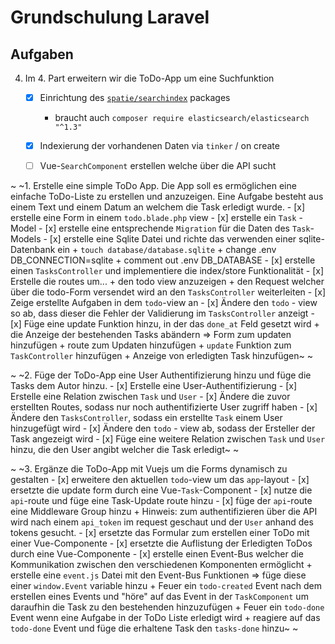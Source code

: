 # Grundschulung Laravel
## Aufgaben
4. Im 4. Part erweitern wir die ToDo-App um eine Suchfunktion
    - [x] Einrichtung des [`spatie/searchindex`](https://github.com/spatie/searchindex) packages
        + braucht auch `composer require elasticsearch/elasticsearch "^1.3"`
    - [x] Indexierung der vorhandenen Daten via `tinker` / on create
    - [ ] Vue-`SearchComponent` erstellen welche über die API sucht
    

~ ~1. Erstelle eine simple ToDo App. Die App soll es ermöglichen eine einfache ToDo-Liste zu erstellen 
   und anzuzeigen. Eine Aufgabe besteht aus einem Text und einem Datum an welchem die Task erledigt wurde.
    - [x] erstelle eine Form in einem `todo.blade.php` view
    - [x] erstelle ein `Task` - Model
    - [x] erstelle eine entsprechende `Migration` für die Daten des `Task`-Models
    - [x] erstelle eine Sqlite Datei und richte das verwenden einer sqlite-Datenbank ein
        + `touch database/database.sqlite`
        + change .env DB_CONNECTION=sqlite
        + comment out .env DB_DATABASE
    - [x] erstelle einen `TasksController` und implementiere die index/store Funktionalität
    - [x] Erstelle die routes um...
        + den todo view anzuzeigen
        + den Request welcher über die todo-Form versendet wird an den `TasksController` weiterleiten
    - [x] Zeige erstellte Aufgaben in dem `todo`-view an
    - [x] Ändere den `todo` - view so ab, dass dieser die Fehler der Validierung im `TasksController` anzeigt
    - [x] Füge eine update Funktion hinzu, in der das `done_at` Feld gesetzt wird
        + die Anzeige der bestehenden Tasks abändern => Form zum updaten hinzufügen
        + route zum Updaten hinzufügen
        + `update` Funktion zum `TaskController` hinzufügen
        + Anzeige von erledigten Task hinzufügen~ ~
    
~ ~2. Füge der ToDo-App eine User Authentifizierung hinzu und füge die Tasks dem Autor hinzu.
    - [x] Erstelle eine User-Authentifizierung
    - [x] Erstelle eine Relation zwischen `Task` und `User`
    - [x] Ändere die zuvor erstellten Routes, sodass nur noch authentifizierte User zugriff haben
    - [x] Ändere den `TasksController`, sodass ein erstellte `Task` einem User hinzugefügt wird
    - [x] Ändere den `todo` - view ab, sodass der Ersteller der Task angezeigt wird
    - [x] Füge eine weitere Relation zwischen `Task` und `User` hinzu, die den User angibt welcher die Task erledigt~ ~
    
~ ~3. Ergänze die ToDo-App mit Vuejs um die Forms dynamisch zu gestalten
    - [x] erweitere den aktuellen `todo`-view um das `app`-layout
    - [x] ersetzte die update form durch eine Vue-`Task`-Component
    - [x] nutze die `api`-route und füge eine Task-Update route hinzu
    - [x] füge der `api`-route eine Middleware Group hinzu
        + Hinweis: zum authentifizieren über die API wird nach einem `api_token` im request geschaut
          und der `User` anhand des tokens gesucht.
    - [x] ersetzte das Formular zum erstellen einer ToDo mit einer Vue-Componente
    - [x] ersetzte die Auflistung der Erledigten ToDos durch eine Vue-Componente
    - [x] erstelle einen Event-Bus welcher die Kommunikation zwischen den verschiedenen Komponenten ermöglicht
        + erstelle eine `event.js` Datei mit den Event-Bus Funktionen => füge diese einer `window.Event` variable hinzu
        + Feuer ein `todo-created` Event nach dem erstellen eines Events und "höre" auf das Event in der `TaskComponent`
          um daraufhin die Task zu den bestehenden hinzuzufügen
        + Feuer ein `todo-done` Event wenn eine Aufgabe in der ToDo Liste erledigt wird
        + reagiere auf das `todo-done` Event und füge die erhaltene Task den `tasks-done` hinzu~ ~